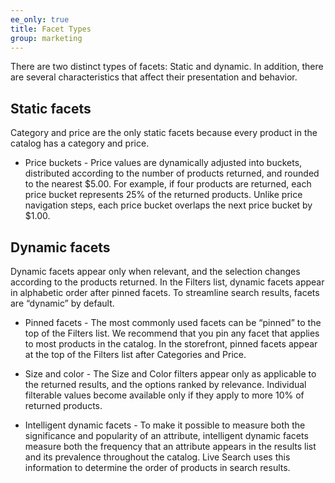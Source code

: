 ```yaml
---
ee_only: true
title: Facet Types
group: marketing
---
```


There are two distinct types of facets: Static and dynamic. In addition, there are several characteristics that affect their presentation and behavior.

## Static facets

Category and price are the only static facets because every product in the catalog has a category and price.

  - Price buckets - Price values are dynamically adjusted into buckets, distributed according to the number of products returned, and rounded to the nearest $5.00. For example, if four products are returned, each price bucket represents 25% of the returned products. Unlike price navigation steps, each price bucket overlaps the next price bucket by $1.00.

## Dynamic facets

Dynamic facets appear only when relevant, and the selection changes according to the products returned. In the Filters list, dynamic facets appear in alphabetic order after pinned facets. To streamline search results, facets are “dynamic” by default.

  - Pinned facets - The most commonly used facets can be “pinned” to the top of the Filters list. We recommend that you pin any facet that applies to most products in the catalog. In the storefront, pinned facets appear at the top of the Filters list after Categories and Price.

  - Size and color - The Size and Color filters appear only as applicable to the returned results, and the options ranked by relevance. Individual filterable values become available only if they apply to more 10% of returned products.

  - Intelligent dynamic facets - To make it possible to measure both the significance and popularity of an attribute, intelligent dynamic facets measure both the frequency that an attribute appears in the results list and its prevalence throughout the catalog. Live Search uses this information to determine the order of products in search results.
